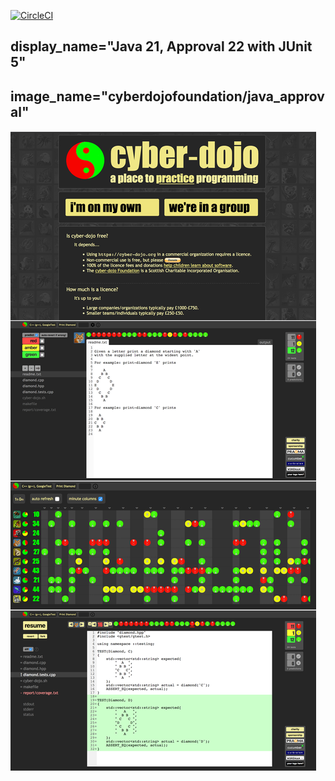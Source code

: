 [![CircleCI](https://circleci.com/gh/cyber-dojo-languages/java-approval.svg?style=svg)](https://circleci.com/gh/cyber-dojo-languages/java-approval)

## display_name="Java 21, Approval 22 with JUnit 5"
## image_name="cyberdojofoundation/java_approval"

![cyber-dojo.org home page](https://github.com/cyber-dojo/cyber-dojo/blob/master/shared/home_page_snapshot.png)
